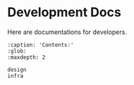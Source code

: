 # Development Docs

Here are documentations for developers.

```{toctree}
:caption: 'Contents:'
:glob:
:maxdepth: 2

design
infra
```
